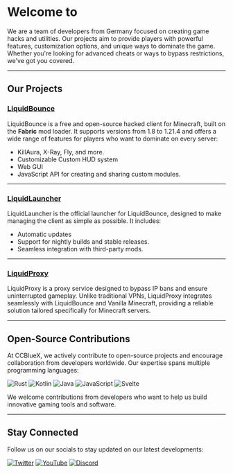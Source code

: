 # Welcome to

We are a team of developers from Germany focused on creating game hacks and utilities. Our projects aim to provide players with powerful features, customization options, and unique ways to dominate the game. Whether you're looking for advanced cheats or ways to bypass restrictions, we've got you covered.

---

## Our Projects

### [LiquidBounce](https://liquidbounce.net/)
LiquidBounce is a free and open-source hacked client for Minecraft, built on the **Fabric** mod loader. It supports versions from 1.8 to 1.21.4 and offers a wide range of features for players who want to dominate on every server:

- KillAura, X-Ray, Fly, and more.
- Customizable Custom HUD system
- Web GUI
- JavaScript API for creating and sharing custom modules.

---

### [LiquidLauncher](https://github.com/CCBlueX/LiquidLauncher)
LiquidLauncher is the official launcher for LiquidBounce, designed to make managing the client as simple as possible. It includes:

- Automatic updates
- Support for nightly builds and stable releases.
- Seamless integration with third-party mods.

---

### [LiquidProxy](https://liquidproxy.net/)
LiquidProxy is a proxy service designed to bypass IP bans and ensure uninterrupted gameplay. Unlike traditional VPNs, LiquidProxy integrates seamlessly with LiquidBounce and Vanilla Minecraft, providing a reliable solution tailored specifically for Minecraft servers.

---

## Open-Source Contributions

At CCBlueX, we actively contribute to open-source projects and encourage collaboration from developers worldwide. Our expertise spans multiple programming languages:

<div>
  <img src="https://img.shields.io/badge/-Rust-000?logo=rust&logoColor=white" alt="Rust">
  <img src="https://img.shields.io/badge/-Kotlin-7F52FF?logo=kotlin&logoColor=white" alt="Kotlin">
  <img src="https://img.shields.io/badge/-Java-007396?logo=java&logoColor=white" alt="Java">
  <img src="https://img.shields.io/badge/-JavaScript-F7DF1E?logo=javascript&logoColor=black" alt="JavaScript">
  <img src="https://img.shields.io/badge/-Svelte-FF3E00?logo=svelte&logoColor=white" alt="Svelte">
</div>

We welcome contributions from developers who want to help us build innovative gaming tools and software.

---

## Stay Connected

Follow us on our socials to stay updated on our latest developments:

<div>
  <a href="https://twitter.com/ccbluex"><img src="https://img.shields.io/badge/-Twitter-1DA1F2?logo=twitter&logoColor=white" alt="Twitter"></a>
  <a href="https://www.youtube.com/CCBlueX"><img src="https://img.shields.io/badge/-YouTube-FF0000?logo=youtube&logoColor=white" alt="YouTube"></a>
  <a href="https://liquidbounce.net/discord"><img src="https://img.shields.io/badge/-Discord-5865F2?logo=discord&logoColor=white" alt="Discord"></a>
</div>
